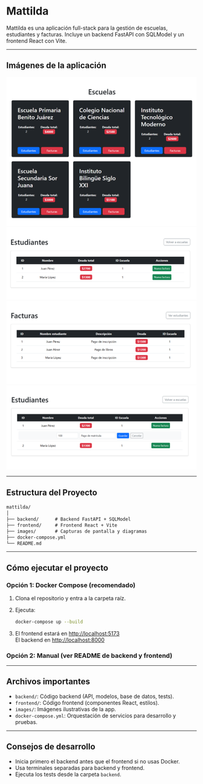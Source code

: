 # Mattilda

Mattilda es una aplicación full-stack para la gestión de escuelas, estudiantes y facturas. Incluye un backend FastAPI con SQLModel y un frontend React con Vite.

---

## Imágenes de la aplicación

<div align="center">
  <img src="images/escuelas.png" alt="Pantalla de escuelas" width="600"/>
  <br>
  <img src="images/estudiantes.png" alt="Pantalla de estudiantes" width="600"/>
  <br>
  <img src="images/facturas.png" alt="Pantalla de facturas" width="600"/>
  <br>
  <img src="images/estudiantes_nueva_factura.png" alt="Pantalla de nueva factura" width="600"/>
</div>

---

## Estructura del Proyecto

```
mattilda/
│
├── backend/      # Backend FastAPI + SQLModel
├── frontend/     # Frontend React + Vite
├── images/       # Capturas de pantalla y diagramas
├── docker-compose.yml
└── README.md
```

---

## Cómo ejecutar el proyecto

### Opción 1: Docker Compose (recomendado)

1. Clona el repositorio y entra a la carpeta raíz.
2. Ejecuta:

   ```sh
   docker-compose up --build
   ```

3. El frontend estará en [http://localhost:5173](http://localhost:5173)  
   El backend en [http://localhost:8000](http://localhost:8000)

### Opción 2: Manual (ver README de backend y frontend)

---

## Archivos importantes

- `backend/`: Código backend (API, modelos, base de datos, tests).
- `frontend/`: Código frontend (componentes React, estilos).
- `images/`: Imágenes ilustrativas de la app.
- `docker-compose.yml`: Orquestación de servicios para desarrollo y pruebas.

---

## Consejos de desarrollo

- Inicia primero el backend antes que el frontend si no usas Docker.
- Usa terminales separadas para backend y frontend.
- Ejecuta los tests desde la carpeta `backend`.
